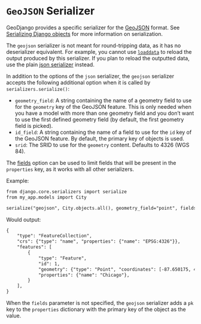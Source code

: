 # `GeoJSON` Serializer

GeoDjango provides a specific serializer for the [GeoJSON](https://geojson.org/) format. See
[Serializing Django objects](../../../topics/serialization.md) for more information on serialization.

The `geojson` serializer is not meant for round-tripping data, as it has no
deserializer equivalent. For example, you cannot use [`loaddata`](../../django-admin.md#django-admin-loaddata) to
reload the output produced by this serializer. If you plan to reload the
outputted data, use the plain [json serializer](../../../topics/serialization.md#serialization-formats-json)
instead.

In addition to the options of the `json` serializer, the `geojson`
serializer accepts the following additional option when it is called by
`serializers.serialize()`:

* `geometry_field`: A string containing the name of a geometry field to use
  for the `geometry` key of the GeoJSON feature. This is only needed when you
  have a model with more than one geometry field and you don’t want to use the
  first defined geometry field (by default, the first geometry field is picked).
* `id_field`: A string containing the name of a field to use for the `id`
  key of the GeoJSON feature. By default, the primary key of objects is used.
* `srid`: The SRID to use for the `geometry` content. Defaults to 4326
  (WGS 84).

The [fields](../../../topics/serialization.md#subset-of-fields) option can be used to limit fields that
will be present in the `properties` key, as it works with all other
serializers.

Example:

```default
from django.core.serializers import serialize
from my_app.models import City

serialize("geojson", City.objects.all(), geometry_field="point", fields=["name"])
```

Would output:

```default
{
    "type": "FeatureCollection",
    "crs": {"type": "name", "properties": {"name": "EPSG:4326"}},
    "features": [
        {
            "type": "Feature",
            "id": 1,
            "geometry": {"type": "Point", "coordinates": [-87.650175, 41.850385]},
            "properties": {"name": "Chicago"},
        }
    ],
}
```

When the `fields` parameter is not specified, the `geojson` serializer adds
a `pk` key to the `properties` dictionary with the primary key of the
object as the value.
